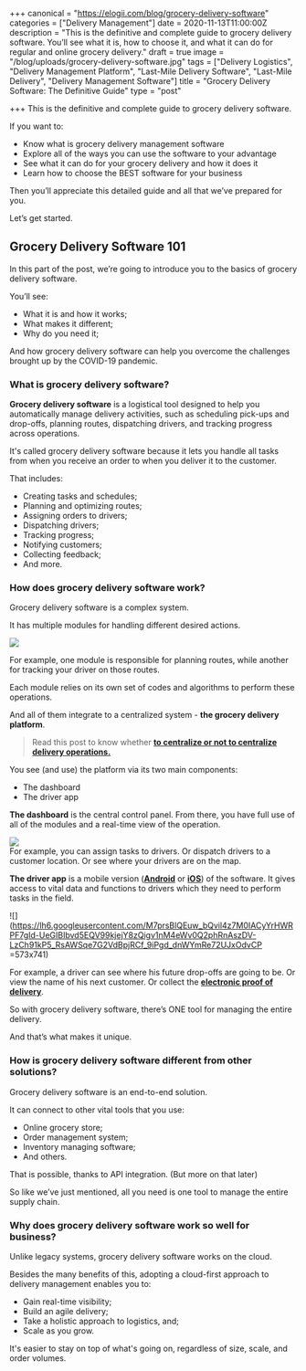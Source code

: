 +++
canonical = "https://elogii.com/blog/grocery-delivery-software"
categories = ["Delivery Management"]
date = 2020-11-13T11:00:00Z
description = "This is the definitive and complete guide to grocery delivery software. You’ll see what it is, how to choose it, and what it can do for regular and online grocery delivery."
draft = true
image = "/blog/uploads/grocery-delivery-software.jpg"
tags = ["Delivery Logistics", "Delivery Management Platform", "Last-Mile Delivery Software", "Last-Mile Delivery", "Delivery Management Software"]
title = "Grocery Delivery Software: The Definitive Guide"
type = "post"

+++
This is the definitive and complete guide to grocery delivery software.

If you want to:

* Know what is grocery delivery management software
* Explore all of the ways you can use the software to your advantage
* See what it can do for your grocery delivery and how it does it
* Learn how to choose the BEST software for your business

Then you’ll appreciate this detailed guide and all that we’ve prepared for you.

Let’s get started.

## Grocery Delivery Software 101

In this part of the post, we’re going to introduce you to the basics of grocery delivery software.

You’ll see:

* What it is and how it works;
* What makes it different;
* Why do you need it;

And how grocery delivery software can help you overcome the challenges brought up by the COVID-19 pandemic.

### What is grocery delivery software?

**Grocery delivery software** is a logistical tool designed to help you automatically manage delivery activities, such as scheduling pick-ups and drop-offs, planning routes, dispatching drivers, and tracking progress across operations.

It's called grocery delivery software because it lets you handle all tasks from when you receive an order to when you deliver it to the customer.

That includes:

* Creating tasks and schedules;
* Planning and optimizing routes;
* Assigning orders to drivers;
* Dispatching drivers;
* Tracking progress;
* Notifying customers;
* Collecting feedback;
* And more.

### How does grocery delivery software work?

Grocery delivery software is a complex system.

It has multiple modules for handling different desired actions.

![](/blog/uploads/rsz_platform_diagram.png)

For example, one module is responsible for planning routes, while another for tracking your driver on those routes.

Each module relies on its own set of codes and algorithms to perform these operations. 

And all of them integrate to a centralized system - **the grocery delivery platform**.

> Read this post to know whether [**to centralize or not to centralize delivery operations.**](https://elogii.com/blog/to-centralize-or-not-to-centralize-delivery/ "to centralize or not to centralize delivery operations")

  
You see (and use) the platform via its two main components:

* The dashboard
* The driver app

**The dashboard** is the central control panel. From there, you have full use of all of the modules and a real-time view of the operation.

![](/blog/uploads/route-optimization-software.png)  
For example, you can assign tasks to drivers. Or dispatch drivers to a customer location. Or see where your drivers are on the map.

**The driver app** is a mobile version ([**Android**](https://play.google.com/store/apps/details?id=com.elogii.delivery.mobile&hl=en&gl=US "driver app for android") or [**iOS**](https://apps.apple.com/us/app/elogii-driver/id1481789574 "driver app for ios")) of the software. It gives access to vital data and functions to drivers which they need to perform tasks in the field.

![](https://lh6.googleusercontent.com/M7prsBlQEuw_bQvil4z7M0IACyYrHWRPF7gId-UeGIBIbvd5EQV99kjejY8zQigv1nM4eWv0Q2phRnAszDV-LzCh91kP5_RsAWSqe7G2VdBpjRCf_9iPgd_dnWYmRe72UJxOdvCP =573x741)

For example, a driver can see where his future drop-offs are going to be. Or view the name of his next customer. Or collect the [**electronic proof of delivery**](https://elogii.com/blog/electronic-proof-of-delivery-epod-how-does-it-improve-logistics-operations/ "electronic proof of delivery").

So with grocery delivery software, there’s ONE tool for managing the entire delivery.

And that’s what makes it unique.

### How is grocery delivery software different from other solutions?

Grocery delivery software is an end-to-end solution.

It can connect to other vital tools that you use:

* Online grocery store;
* Order management system;
* Inventory managing software;
* And others.

That is possible, thanks to API integration. (But more on that later)

So like we’ve just mentioned, all you need is one tool to manage the entire supply chain.

### Why does grocery delivery software work so well for business?

Unlike legacy systems, grocery delivery software works on the cloud.

Besides the many benefits of this, adopting a cloud-first approach to delivery management enables you to:

* Gain real-time visibility;
* Build an agile delivery;
* Take a holistic approach to logistics, and;
* Scale as you grow.

It's easier to stay on top of what's going on, regardless of size, scale, and order volumes.